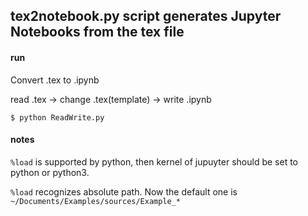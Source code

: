 ## tex2notebook.py script generates Jupyter Notebooks from the tex file

#### run

Convert .tex to .ipynb

read .tex -> change .tex(template) -> write .ipynb

```
$ python ReadWrite.py
```

#### notes
`%load` is supported by python, then kernel of jupuyter should be set to python or python3.

`%load` recognizes absolute path. Now the default one is `~/Documents/Examples/sources/Example_*`